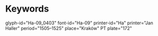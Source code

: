 # Keywords
glyph-id="Ha-09_0403"
font-id="Ha-09"
printer-id="Ha"
printer="Jan Haller"
period="1505–1525"
place="Kraków"
PT plate="172"
